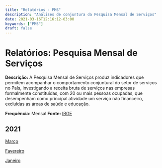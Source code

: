 ```yaml
---
title: "Relatórios - PMS"
description: "Análises de conjuntura da Pesquisa Mensal de Serviços"
date: 2021-03-16T12:16:12-03:00
keywords: ["PMS"]
draft: false
---
```


# Relatórios: Pesquisa Mensal de Serviços

**Descrição:** A Pesquisa Mensal de Serviços produz indicadores que  permitem acompanhar o comportamento conjuntural do setor de serviços no  País, investigando a receita bruta de serviços nas empresas formalmente  constituídas, com 20 ou mais pessoas ocupadas, que desempenham como  principal atividade um serviço não financeiro, excluídas as áreas de  saúde e educação.

**Frequência**: Mensal **Fonte:** [IBGE](https://www.ibge.gov.br/estatisticas/economicas/servicos/9229-pesquisa-mensal-de-servicos.html?=&t=o-que-e)




## 2021

[Março](/relatorios_pms/PMS_032021.pdf)

[Favereiro](/relatorios_pms/PMS_022021.pdf)

[Janeiro](/relatorios_pms/PMS_012021.pdf)
